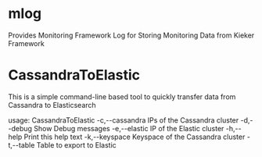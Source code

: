 # mlog
Provides Monitoring Framework Log for Storing Monitoring Data from Kieker Framework

# CassandraToElastic

This is a simple command-line based tool to quickly transfer data from Cassandra to Elasticsearch

usage: CassandraToElastic
 -c,--cassandra <arg>   IPs of the Cassandra cluster
 -d,--debug             Show Debug messages
 -e,--elastic <arg>     IP of the Elastic cluster
 -h,--help              Print this help text
 -k,--keyspace <arg>    Keyspace of the Cassandra cluster
 -t,--table <arg>       Table to export to Elastic
